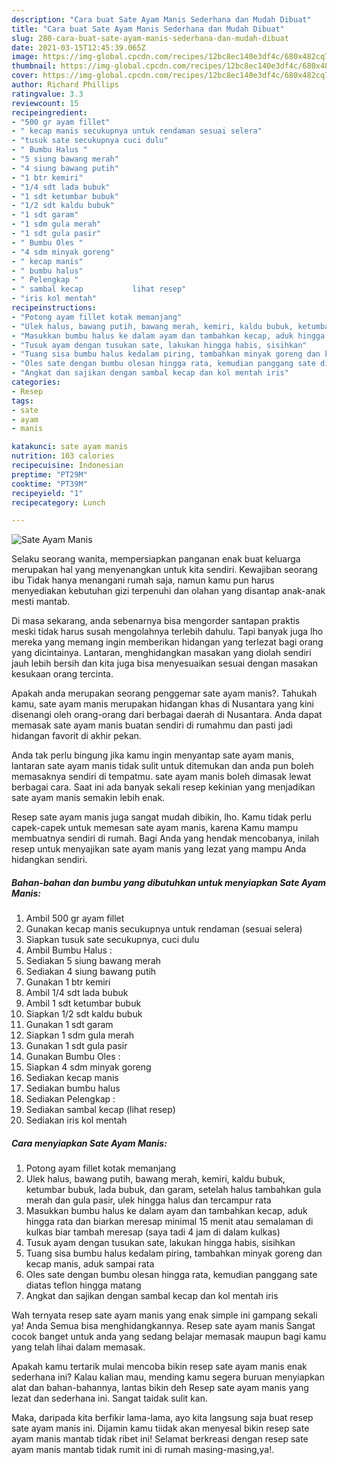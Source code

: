 ```yaml
---
description: "Cara buat Sate Ayam Manis Sederhana dan Mudah Dibuat"
title: "Cara buat Sate Ayam Manis Sederhana dan Mudah Dibuat"
slug: 280-cara-buat-sate-ayam-manis-sederhana-dan-mudah-dibuat
date: 2021-03-15T12:45:39.065Z
image: https://img-global.cpcdn.com/recipes/12bc8ec140e3df4c/680x482cq70/sate-ayam-manis-foto-resep-utama.jpg
thumbnail: https://img-global.cpcdn.com/recipes/12bc8ec140e3df4c/680x482cq70/sate-ayam-manis-foto-resep-utama.jpg
cover: https://img-global.cpcdn.com/recipes/12bc8ec140e3df4c/680x482cq70/sate-ayam-manis-foto-resep-utama.jpg
author: Richard Phillips
ratingvalue: 3.3
reviewcount: 15
recipeingredient:
- "500 gr ayam fillet"
- " kecap manis secukupnya untuk rendaman sesuai selera"
- "tusuk sate secukupnya cuci dulu"
- " Bumbu Halus "
- "5 siung bawang merah"
- "4 siung bawang putih"
- "1 btr kemiri"
- "1/4 sdt lada bubuk"
- "1 sdt ketumbar bubuk"
- "1/2 sdt kaldu bubuk"
- "1 sdt garam"
- "1 sdm gula merah"
- "1 sdt gula pasir"
- " Bumbu Oles "
- "4 sdm minyak goreng"
- " kecap manis"
- " bumbu halus"
- " Pelengkap "
- " sambal kecap           lihat resep"
- "iris kol mentah"
recipeinstructions:
- "Potong ayam fillet kotak memanjang"
- "Ulek halus, bawang putih, bawang merah, kemiri, kaldu bubuk, ketumbar bubuk, lada bubuk, dan garam, setelah halus tambahkan gula merah dan gula pasir, ulek hingga halus dan tercampur rata"
- "Masukkan bumbu halus ke dalam ayam dan tambahkan kecap, aduk hingga rata dan biarkan meresap minimal 15 menit atau semalaman di kulkas biar tambah meresap (saya tadi 4 jam di dalam kulkas)"
- "Tusuk ayam dengan tusukan sate, lakukan hingga habis, sisihkan"
- "Tuang sisa bumbu halus kedalam piring, tambahkan minyak goreng dan kecap manis, aduk sampai rata"
- "Oles sate dengan bumbu olesan hingga rata, kemudian panggang sate diatas teflon hingga matang"
- "Angkat dan sajikan dengan sambal kecap dan kol mentah iris"
categories:
- Resep
tags:
- sate
- ayam
- manis

katakunci: sate ayam manis 
nutrition: 103 calories
recipecuisine: Indonesian
preptime: "PT29M"
cooktime: "PT39M"
recipeyield: "1"
recipecategory: Lunch

---
```



![Sate Ayam Manis](https://img-global.cpcdn.com/recipes/12bc8ec140e3df4c/680x482cq70/sate-ayam-manis-foto-resep-utama.jpg)

Selaku seorang wanita, mempersiapkan panganan enak buat keluarga merupakan hal yang menyenangkan untuk kita sendiri. Kewajiban seorang ibu Tidak hanya menangani rumah saja, namun kamu pun harus menyediakan kebutuhan gizi terpenuhi dan olahan yang disantap anak-anak mesti mantab.

Di masa  sekarang, anda sebenarnya bisa mengorder santapan praktis meski tidak harus susah mengolahnya terlebih dahulu. Tapi banyak juga lho mereka yang memang ingin memberikan hidangan yang terlezat bagi orang yang dicintainya. Lantaran, menghidangkan masakan yang diolah sendiri jauh lebih bersih dan kita juga bisa menyesuaikan sesuai dengan masakan kesukaan orang tercinta. 



Apakah anda merupakan seorang penggemar sate ayam manis?. Tahukah kamu, sate ayam manis merupakan hidangan khas di Nusantara yang kini disenangi oleh orang-orang dari berbagai daerah di Nusantara. Anda dapat memasak sate ayam manis buatan sendiri di rumahmu dan pasti jadi hidangan favorit di akhir pekan.

Anda tak perlu bingung jika kamu ingin menyantap sate ayam manis, lantaran sate ayam manis tidak sulit untuk ditemukan dan anda pun boleh memasaknya sendiri di tempatmu. sate ayam manis boleh dimasak lewat berbagai cara. Saat ini ada banyak sekali resep kekinian yang menjadikan sate ayam manis semakin lebih enak.

Resep sate ayam manis juga sangat mudah dibikin, lho. Kamu tidak perlu capek-capek untuk memesan sate ayam manis, karena Kamu mampu membuatnya sendiri di rumah. Bagi Anda yang hendak mencobanya, inilah resep untuk menyajikan sate ayam manis yang lezat yang mampu Anda hidangkan sendiri.

<!--inarticleads1-->

##### Bahan-bahan dan bumbu yang dibutuhkan untuk menyiapkan Sate Ayam Manis:

1. Ambil 500 gr ayam fillet
1. Gunakan  kecap manis secukupnya untuk rendaman (sesuai selera)
1. Siapkan tusuk sate secukupnya, cuci dulu
1. Ambil  Bumbu Halus :
1. Sediakan 5 siung bawang merah
1. Sediakan 4 siung bawang putih
1. Gunakan 1 btr kemiri
1. Ambil 1/4 sdt lada bubuk
1. Ambil 1 sdt ketumbar bubuk
1. Siapkan 1/2 sdt kaldu bubuk
1. Gunakan 1 sdt garam
1. Siapkan 1 sdm gula merah
1. Gunakan 1 sdt gula pasir
1. Gunakan  Bumbu Oles :
1. Siapkan 4 sdm minyak goreng
1. Sediakan  kecap manis
1. Sediakan  bumbu halus
1. Sediakan  Pelengkap :
1. Sediakan  sambal kecap           (lihat resep)
1. Sediakan iris kol mentah




<!--inarticleads2-->

##### Cara menyiapkan Sate Ayam Manis:

1. Potong ayam fillet kotak memanjang
1. Ulek halus, bawang putih, bawang merah, kemiri, kaldu bubuk, ketumbar bubuk, lada bubuk, dan garam, setelah halus tambahkan gula merah dan gula pasir, ulek hingga halus dan tercampur rata
1. Masukkan bumbu halus ke dalam ayam dan tambahkan kecap, aduk hingga rata dan biarkan meresap minimal 15 menit atau semalaman di kulkas biar tambah meresap (saya tadi 4 jam di dalam kulkas)
1. Tusuk ayam dengan tusukan sate, lakukan hingga habis, sisihkan
1. Tuang sisa bumbu halus kedalam piring, tambahkan minyak goreng dan kecap manis, aduk sampai rata
1. Oles sate dengan bumbu olesan hingga rata, kemudian panggang sate diatas teflon hingga matang
1. Angkat dan sajikan dengan sambal kecap dan kol mentah iris




Wah ternyata resep sate ayam manis yang enak simple ini gampang sekali ya! Anda Semua bisa menghidangkannya. Resep sate ayam manis Sangat cocok banget untuk anda yang sedang belajar memasak maupun bagi kamu yang telah lihai dalam memasak.

Apakah kamu tertarik mulai mencoba bikin resep sate ayam manis enak sederhana ini? Kalau kalian mau, mending kamu segera buruan menyiapkan alat dan bahan-bahannya, lantas bikin deh Resep sate ayam manis yang lezat dan sederhana ini. Sangat taidak sulit kan. 

Maka, daripada kita berfikir lama-lama, ayo kita langsung saja buat resep sate ayam manis ini. Dijamin kamu tiidak akan menyesal bikin resep sate ayam manis mantab tidak ribet ini! Selamat berkreasi dengan resep sate ayam manis mantab tidak rumit ini di rumah masing-masing,ya!.

